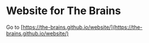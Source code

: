 # Website for The Brains

Go to [https://the-brains.github.io/website/](https://the-brains.github.io/website/)
